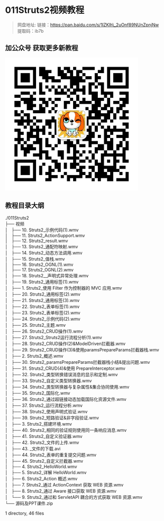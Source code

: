 # 011Struts2视频教程

> 网盘地址: 链接：https://pan.baidu.com/s/1lZKlh\_2uOnf89NUnZpnjNw 提取码：ib7b

## 加公众号 获取更多新教程
 ![](assets/vxlogo.jpg)
## 教程目录大纲
./011Struts2  
├── 视频  
│   ├── 10. Struts2_示例代码(1).wmv  
│   ├── 11. Struts2_ActionSupport.wmv  
│   ├── 12. Struts2_result.wmv  
│   ├── 13. Struts2_通配符映射.wmv  
│   ├── 14. Struts2_动态方法调用.wmv  
│   ├── 15. Struts2_值栈.wmv  
│   ├── 16. Struts2_OGNL(1).wmv  
│   ├── 17. Struts2_OGNL(2).wmv  
│   ├── 18. Struts2__声明式异常处理.wmv  
│   ├── 19. Struts2_通用标签(1).wmv  
│   ├── 1. Struts2_使用 Filter 作为控制器的 MVC 应用.wmv  
│   ├── 20. Struts2_通用标签(2).wmv  
│   ├── 21. Struts2_通用标签(3).wmv  
│   ├── 22. Struts2_表单标签(1).wmv  
│   ├── 23. Struts2_表单标签(2).wmv  
│   ├── 24. Struts2_示例代码(2).wmv  
│   ├── 25. Struts2_主题.wmv  
│   ├── 26. Struts2_CRUD操作(1).wmv  
│   ├── 27. Struts2_Struts2运行流程分析(1).wmv  
│   ├── 28. Struts2_CRUD操作(2)&ModelDriven拦截器.wmv  
│   ├── 29. Struts2_CRUD操作(3)&使用paramsPrepareParams拦截器栈.wmv  
│   ├── 2. Struts2_概述.wmv  
│   ├── 30. Struts2_paramsPrepareParams拦截器栈小结&提出问题.wmv  
│   ├── 31. Struts2_CRUD(4)&使用 PrepareInterceptor.wmv  
│   ├── 32. Struts2_类型转换错误消息的显示和定制.wmv  
│   ├── 33. Struts2_自定义类型转换器.wmv  
│   ├── 34. Struts2_类型转换器与复杂属性&集合协同使用.wmv  
│   ├── 35. Struts2_国际化.wmv  
│   ├── 36. Struts2_通过超链接动态加载国际化资源文件.wmv  
│   ├── 37. Struts2_运行流程分析.wmv  
│   ├── 38. Struts2_使用声明式验证.wmv  
│   ├── 39. Struts2_短路验证&非字段验证.wmv  
│   ├── 3. Struts2_搭建环境.wmv  
│   ├── 40. Struts2_相同的验证规则使用同一条响应消息.wmv  
│   ├── 41. Struts2_自定义验证器.wmv  
│   ├── 42. Struts2_文件的上传.wmv  
│   ├── 43. _文件的下载.avi  
│   ├── 44. Struts2_表单的重复提交问题.wmv  
│   ├── 45. Struts2_自定义拦截器.wmv  
│   ├── 4. Struts2_HelloWorld.wmv  
│   ├── 5. Struts2_详解 HelloWorld.wmv  
│   ├── 6. Struts2_Action 概述.wmv  
│   ├── 7. Struts2_通过 ActionContext 获取 WEB 资源.wmv  
│   ├── 8. Struts2_通过 Aware 接口获取 WEB 资源.wmv  
│   └── 9. Struts2_通过和 ServletAPI 耦合的方式获取 WEB 资源.wmv  
└── 源码及PPT课件.zip  
  
1 directory, 46 files  
